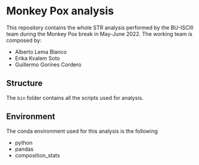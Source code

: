 # Monkey Pox analysis
This repository contains the whole STR analysis performed by the BU-ISCIII team during the Monkey Pox break in May-June 2022. The working team is composed by:

* Alberto Lema Blanco    
* Erika Kvalem Soto
* Guillermo Gorines Cordero

## Structure
The `bin` folder contains all the scripts used for analysis.


## Environment

The conda environment used for this analysis is the following

* python
* pandas
* composition_stats